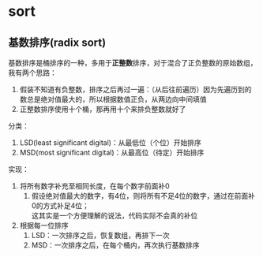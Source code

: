 # sort

## 基数排序(radix sort)

基数排序是桶排序的一种，多用于**正整数**排序，对于混合了正负整数的原始数组，我有两个思路：

1. 假装不知道有负整数，排序之后再过一遍：（从后往前遍历）因为先遍历到的数总是绝对值最大的，所以根据数值正负，从两边向中间填值
2. 正整数排序使用十个桶，那再用十个来排负整数就好了

分类：

1. LSD(least significant digital)：从最低位（个位）开始排序
2. MSD(most significant digital)：从最高位（待定）开始排序

实现：

1. 将所有数字补充至相同长度，在每个数字前面补0
    1. 假设绝对值最大的数字，有4位，则将所有不足4位的数字，通过在前面补0的方式补足4位；  
       这其实是一个方便理解的说法，代码实际不会真的补位
2. 根据每一位排序
    1. LSD：一次排序之后，恢复数组，再排下一次
    2. MSD：一次排序之后，在每个桶内，再次执行基数排序
